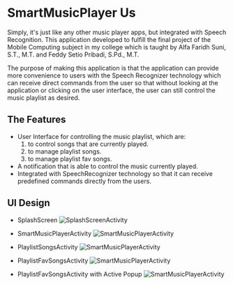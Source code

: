 # **SmartMusicPlayer Us**

Simply, it's just like any other music player apps, but integrated with Speech Recognition.
This application developed to fulfill the final project of the Mobile Computing subject in my college which is taught by Alfa Faridh Suni, S.T., M.T. and Feddy Setio Pribadi, S.Pd., M.T.

The purpose of making this application is that the application can provide more convenience to users with the Speech Recognizer technology which can receive direct commands from the user so that without looking at the application or clicking on the user interface, the user can still control the music playlist as desired.

## The Features

-	User Interface for controlling the music playlist, which are:
    1.	to control songs that are currently played.
    2.	to manage playlist songs.
    3.	to manage playlist fav songs.
-	A notification that is able to control the music currently played.
-	Integrated with SpeechRecognizer technology so that it can receive predefined commands directly from the users.

## UI Design

- SplashScreen
![SplashScreenActivity](asset_for_repo/images/Splash_screen.png)

- SmartMusicPlayerActivity
![SmartMusicPlayerActivity](asset_for_repo/images/Sedang_Diputar_Activity.png)

- PlaylistSongsActivity
![SmartMusicPlayerActivity](asset_for_repo/images/Playlist_Lagu_Activity.png)

- PlaylistFavSongsActivity
![SmartMusicPlayerActivity](asset_for_repo/images/Playlist_Lagu_Favorit_Activity.png)

- PlaylistFavSongsActivity with Active Popup
![SmartMusicPlayerActivity](asset_for_repo/images/Playlist_Lagu_Favorit_Activity__Popup.png)